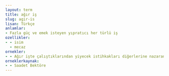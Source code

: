 ```yaml
---
layout: term
title: ağır iş
slug: agir-is
lisan: Türkçe
anlamlar:
- Fazla güç ve emek isteyen yıpratıcı her türlü iş
ozellikler:
- - isim
  - mecaz
ornekler:
- - Ağır işte çalıştıklarından yiyecek istihkakları diğerlerine nazaran daha fazla idi.
orneklerkaynak:
- - Saadet Bektöre
---
```

